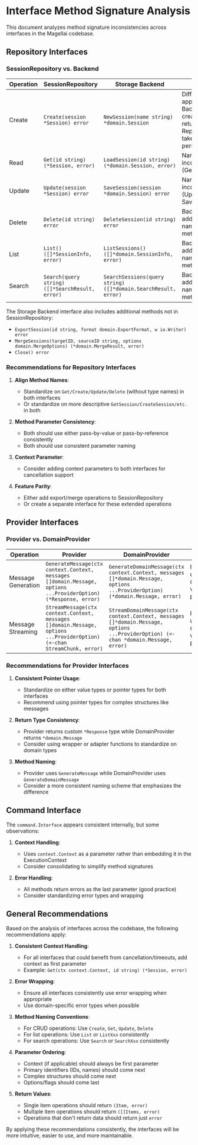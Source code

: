 # Interface Method Signature Analysis

This document analyzes method signature inconsistencies across interfaces in the Magellai codebase.

## Repository Interfaces

### SessionRepository vs. Backend

| Operation | SessionRepository | Storage Backend | Notes |
|-----------|-------------------|----------------|-------|
| Create | `Create(session *Session) error` | `NewSession(name string) *domain.Session` | Different approach: Backend creates and returns, Repository takes and persists |
| Read | `Get(id string) (*Session, error)` | `LoadSession(id string) (*domain.Session, error)` | Naming inconsistency (Get vs Load) |
| Update | `Update(session *Session) error` | `SaveSession(session *domain.Session) error` | Naming inconsistency (Update vs Save) |
| Delete | `Delete(id string) error` | `DeleteSession(id string) error` | Backend adds type name to method |
| List | `List() ([]*SessionInfo, error)` | `ListSessions() ([]*domain.SessionInfo, error)` | Backend adds type name to method |
| Search | `Search(query string) ([]*SearchResult, error)` | `SearchSessions(query string) ([]*domain.SearchResult, error)` | Backend adds type name to method |

The Storage Backend interface also includes additional methods not in SessionRepository:
- `ExportSession(id string, format domain.ExportFormat, w io.Writer) error`
- `MergeSessions(targetID, sourceID string, options domain.MergeOptions) (*domain.MergeResult, error)`
- `Close() error`

### Recommendations for Repository Interfaces

1. **Align Method Names**: 
   - Standardize on `Get/Create/Update/Delete` (without type names) in both interfaces
   - Or standardize on more descriptive `GetSession/CreateSession/etc.` in both

2. **Method Parameter Consistency**:
   - Both should use either pass-by-value or pass-by-reference consistently
   - Both should use consistent parameter naming

3. **Context Parameter**:
   - Consider adding context parameters to both interfaces for cancellation support

4. **Feature Parity**:
   - Either add export/merge operations to SessionRepository
   - Or create a separate interface for these extended operations

## Provider Interfaces

### Provider vs. DomainProvider

| Operation | Provider | DomainProvider | Notes |
|-----------|----------|----------------|-------|
| Message Generation | `GenerateMessage(ctx context.Context, messages []domain.Message, options ...ProviderOption) (*Response, error)` | `GenerateDomainMessage(ctx context.Context, messages []*domain.Message, options ...ProviderOption) (*domain.Message, error)` | Inconsistent use of slice of structs vs slice of pointers |
| Message Streaming | `StreamMessage(ctx context.Context, messages []domain.Message, options ...ProviderOption) (<-chan StreamChunk, error)` | `StreamDomainMessage(ctx context.Context, messages []*domain.Message, options ...ProviderOption) (<-chan *domain.Message, error)` | Inconsistent use of slice of structs vs slice of pointers |

### Recommendations for Provider Interfaces

1. **Consistent Pointer Usage**:
   - Standardize on either value types or pointer types for both interfaces
   - Recommend using pointer types for complex structures like messages

2. **Return Type Consistency**:
   - Provider returns custom `*Response` type while DomainProvider returns `*domain.Message`
   - Consider using wrapper or adapter functions to standardize on domain types

3. **Method Naming**:
   - Provider uses `GenerateMessage` while DomainProvider uses `GenerateDomainMessage`
   - Consider a more consistent naming scheme that emphasizes the difference

## Command Interface

The `command.Interface` appears consistent internally, but some observations:

1. **Context Handling**:
   - Uses `context.Context` as a parameter rather than embedding it in the ExecutionContext
   - Consider consolidating to simplify method signatures

2. **Error Handling**:
   - All methods return errors as the last parameter (good practice)
   - Consider standardizing error types and wrapping

## General Recommendations

Based on the analysis of interfaces across the codebase, the following recommendations apply:

1. **Consistent Context Handling**:
   - For all interfaces that could benefit from cancellation/timeouts, add context as first parameter
   - Example: `Get(ctx context.Context, id string) (*Session, error)`

2. **Error Wrapping**:
   - Ensure all interfaces consistently use error wrapping when appropriate
   - Use domain-specific error types when possible

3. **Method Naming Conventions**:
   - For CRUD operations: Use `Create`, `Get`, `Update`, `Delete`
   - For list operations: Use `List` or `ListXxx` consistently
   - For search operations: Use `Search` or `SearchXxx` consistently

4. **Parameter Ordering**:
   - Context (if applicable) should always be first parameter
   - Primary identifiers (IDs, names) should come next
   - Complex structures should come next
   - Options/flags should come last

5. **Return Values**:
   - Single item operations should return `(Item, error)`
   - Multiple item operations should return `([]Items, error)`
   - Operations that don't return data should return just `error`

By applying these recommendations consistently, the interfaces will be more intuitive, easier to use, and more maintainable.
